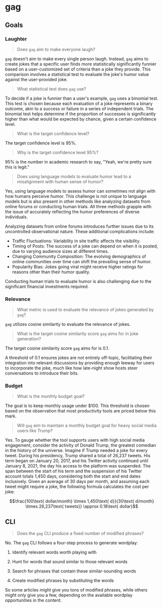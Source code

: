 # gag

## Goals

### Laughter

> Does `gag` aim to make everyone laugh?

`gag` doesn't aim to make every single person laugh. Instead, `gag` aims to create jokes that a specific user finds more statistically significantly funnier based on a user-customized set of criteria than a joke they provide. This comparison involves a statistical test to evaluate the joke's humor value against the user-provided joke.

> What statistical test does `gag` use?

To decide if a joke is funnier than a user's example, `gag` uses a binomial test. This test is chosen because each evaluation of a joke represents a binary outcome, akin to a success or failure in a series of independent trials. The binomial test helps determine if the proportion of successes is significantly higher than what would be expected by chance, given a certain confidence level.

> What is the target confidence level?

The target confidence level is 95%.

> Why is the target confidence level 95%?

95% is the number in academic research to say, "Yeah, we're pretty sure this is legit."

> Does using language models to evaluate humor lead to a misalignment with human sense of humor?

Yes, using language models to assess humor can sometimes not align with how humans perceive humor. This challenge is not unique to language models but is also present in other methods like analyzing datasets from online forums or conducting human trials. All three methods grapple with the issue of accurately reflecting the humor preferences of diverse individuals.

Analyzing datasets from online forums introduces further issues due to its uncontrolled observational nature. These additional complications include:

- Traffic Fluctuations: Variability in site traffic affects the visibility.
- Timing of Posts: The success of a joke can depend on when it is posted, due to varying audience sizes at different times.
- Changing Community Composition: The evolving demographics of online communities over time can shift the prevailing sense of humor.
- Popularity Bias: Jokes going viral might receive higher ratings for reasons other than their humor quality.

Conducting human trials to evaluate humor is also challenging due to the significant financial investments required.

### Relevance

> What metric is used to evaluate the relevance of jokes generated by `gag`?

`gag` utilizes cosine similarity to evaluate the relevance of jokes.

> What is the target cosine similarity score `gag` aims for in joke generation?

The target cosine similarity score `gag` aims for is 0.1.

A threshold of 0.1 ensures jokes are not entirely off-topic, facilitating their integration into relevant discussions by providing enough leeway for users to incorporate the joke, much like how late-night show hosts steer conversations to introduce their bits.

### Budget

> What is the monthly budget goal?

The goal is to keep monthly usage under $100. This threshold is chosen based on the observation that most productivity tools are priced below this mark.

> Will `gag` aim to maintain a monthly budget goal for heavy social media users like Trump?

Yes. To gauge whether the tool supports users with high social media engagement, consider the activity of Donald Trump, the greatest comedian in the history of the universe. Imagine if Trump needed a joke for every tweet. During his presidency, Trump shared a total of 26,237 tweets. His term began on January 20, 2017, and his Twitter activity continued until January 8, 2021, the day his access to the platform was suspended. The span between the start of his term and the suspension of his Twitter account totals 1,450 days, considering both the start and end dates inclusively. Given an average of 30 days per month, and assuming each tweet might require a joke, the following formula calculates the cost per joke:

$$\frac{100\text{ dollar/month} \times 1,450\text{ d}}{30\text{ d/month} \times 26,237\text{ tweets}} \approx 0.18\text{ dollar}$$

## CLI

> Does the `gag` CLI produce a fixed number of modified phrases?

No. The `gag` CLI follows a four-step process to generate wordplay:

1. Identify relevant words worth playing with

1. Hunt for words that sound similar to those relevant words

1. Search for phrases that contain these similar-sounding words

1. Create modified phrases by substituting the words

So some articles might give you tons of modified phrases, while others might only give you a few, depending on the available wordplay opportunities in the content.

